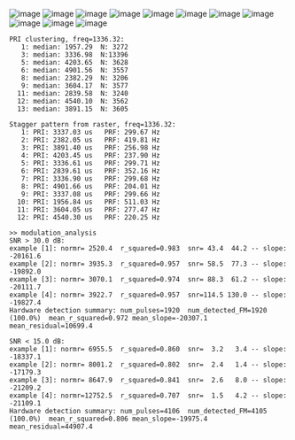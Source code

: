 

![image](https://github.com/30N6/radar_analysis/blob/master/ARSR_4/analysis-20241218-155827-ARSR-4_fig_1.png)
![image](https://github.com/30N6/radar_analysis/blob/master/ARSR_4/analysis-20241218-155827-ARSR-4_fig_2.png)
![image](https://github.com/30N6/radar_analysis/blob/master/ARSR_4/analysis-20241218-155827-ARSR-4_fig_3.png)
![image](https://github.com/30N6/radar_analysis/blob/master/ARSR_4/analysis-20241218-155827-ARSR-4_fig_3_detail.png)
![image](https://github.com/30N6/radar_analysis/blob/master/ARSR_4/analysis-20241218-155827-ARSR-4_fig_4.png)
![image](https://github.com/30N6/radar_analysis/blob/master/ARSR_4/analysis-20241218-155827-ARSR-4_fig_5.png)
![image](https://github.com/30N6/radar_analysis/blob/master/ARSR_4/analysis-20241218-155827-ARSR-4_fig_9.png)
![image](https://github.com/30N6/radar_analysis/blob/master/ARSR_4/analysis-20241218-155827-ARSR-4_fig_10.png)
![image](https://github.com/30N6/radar_analysis/blob/master/ARSR_4/analysis-20241218-155827-ARSR-4_fig_11.png)
![image](https://github.com/30N6/radar_analysis/blob/master/ARSR_4/analysis-20241218-155827-ARSR-4_fig_21.png)
![image](https://github.com/30N6/radar_analysis/blob/master/ARSR_4/analysis-20241218-155827-ARSR-4_fig_22.png)

```
PRI clustering, freq=1336.32:
   1: median: 1957.29  N: 3272
   3: median: 3336.98  N:13396
   5: median: 4203.65  N: 3628
   6: median: 4901.56  N: 3557
   8: median: 2382.29  N: 3206
   9: median: 3604.17  N: 3577
  11: median: 2839.58  N: 3240
  12: median: 4540.10  N: 3562
  13: median: 3891.15  N: 3605

Stagger pattern from raster, freq=1336.32:
   1: PRI: 3337.03 us   PRF: 299.67 Hz
   2: PRI: 2382.05 us   PRF: 419.81 Hz
   3: PRI: 3891.40 us   PRF: 256.98 Hz
   4: PRI: 4203.45 us   PRF: 237.90 Hz
   5: PRI: 3336.61 us   PRF: 299.71 Hz
   6: PRI: 2839.61 us   PRF: 352.16 Hz
   7: PRI: 3336.90 us   PRF: 299.68 Hz
   8: PRI: 4901.66 us   PRF: 204.01 Hz
   9: PRI: 3337.08 us   PRF: 299.66 Hz
  10: PRI: 1956.84 us   PRF: 511.03 Hz
  11: PRI: 3604.05 us   PRF: 277.47 Hz
  12: PRI: 4540.30 us   PRF: 220.25 Hz
```

```
>> modulation_analysis
SNR > 30.0 dB:
example [1]: normr= 2520.4  r_squared=0.983  snr= 43.4  44.2 -- slope: -20161.6
example [2]: normr= 3935.3  r_squared=0.957  snr= 58.5  77.3 -- slope: -19892.0
example [3]: normr= 3070.1  r_squared=0.974  snr= 88.3  61.2 -- slope: -20111.7
example [4]: normr= 3922.7  r_squared=0.957  snr=114.5 130.0 -- slope: -19827.4
Hardware detection summary: num_pulses=1920  num_detected_FM=1920 (100.0%)  mean_r_squared=0.972 mean_slope=-20307.1 mean_residual=10699.4

SNR < 15.0 dB:
example [1]: normr= 6955.5  r_squared=0.860  snr=  3.2   3.4 -- slope: -18337.1
example [2]: normr= 8001.2  r_squared=0.802  snr=  2.4   1.4 -- slope: -17179.3
example [3]: normr= 8647.9  r_squared=0.841  snr=  2.6   8.0 -- slope: -21209.2
example [4]: normr=12752.5  r_squared=0.707  snr=  1.5   4.2 -- slope: -21109.1
Hardware detection summary: num_pulses=4106  num_detected_FM=4105 (100.0%)  mean_r_squared=0.806 mean_slope=-19975.4 mean_residual=44907.4
```
